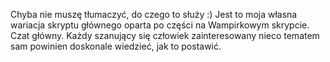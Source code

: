Chyba nie muszę tłumaczyć, do czego to służy :)
Jest to moja własna wariacja skryptu głównego oparta po części na Wampirkowym skrypcie. Czat główny. Każdy szanujący się człowiek zainteresowany nieco tematem sam powinien doskonale wiedzieć, jak to postawić.
